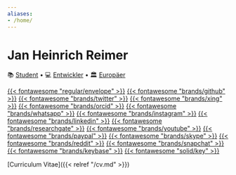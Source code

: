 ```yaml
---
aliases:
- /home/
---
```


# Jan Heinrich Reimer

📚 [Student](https://www.informatik.uni-halle.de/ "Martin-Luther-Universität Halle-Wittenberg") • 
💻 [Entwickler](https://reimer.software "Reimer Software") • 
🏛️ [Europäer](https://europa.eu/european-union/about-eu/eu-in-brief/ "Die Europäische Union")

[{{< fontawesome "regular/envelope" >}}](mailto:mail@heinrichreimer.eu "E-Mail")
[{{< fontawesome "brands/github" >}}](https://github.com/heinrichreimer/ "GitHub")
[{{< fontawesome "brands/twitter" >}}](https://twitter.com/H1iReimer/ "Twitter")
[{{< fontawesome "brands/xing" >}}](https://www.xing.com/profile/JanHeinrich_Reimer/ "XING")
[{{< fontawesome "brands/orcid" >}}](https://orcid.org/0000-0003-1992-8696 "ORCiD")
[{{< fontawesome "brands/whatsapp" >}}](https://api.whatsapp.com/send/?phone=491749273954 "WhatsApp")
[{{< fontawesome "brands/instagram" >}}](https://www.instagram.com/heinrichreimer/ "Instagram")
[{{< fontawesome "brands/linkedin" >}}](https://www.linkedin.com/in/heinrichreimer/ "LinkedIn")
[{{< fontawesome "brands/researchgate" >}}](https://researchgate.net/profile/Jan_Heinrich_Reimer "ResearchGate")
[{{< fontawesome "brands/youtube" >}}](https://www.youtube.com/channel/UCzWfR3P8Zz65zmsSi-1ynfw/ "YouTube")
[{{< fontawesome "brands/paypal" >}}](https://paypal.me/HeinrichReimer/ "PayPal")
[{{< fontawesome "brands/skype" >}}](https://join.skype.com/invite/ghNxkLOVu8dQ/ "Skype")
[{{< fontawesome "brands/reddit" >}}](https://www.reddit.com/user/H1iReimer/ "Reddit")
[{{< fontawesome "brands/snapchat" >}}](https://www.snapchat.com/add/heinrichreimer/ "Snapchat")
[{{< fontawesome "brands/keybase" >}}](https://keybase.io/heinrichreimer/ "Keybase")
[{{< fontawesome "solid/key" >}}](https://keybase.io/heinrichreimer/pgp_keys.asc "PGP-Schlüssel")

<nav>

[Curriculum Vitae]({{< relref "/cv.md" >}})

</nav>
